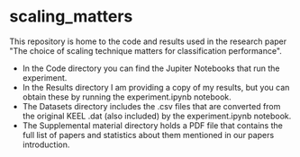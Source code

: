 # scaling_matters
This repository is home to the code and results used in the research paper "The choice of scaling technique matters for classification performance".

- In the Code directory you can find the Jupiter Notebooks that run the experiment.
- In the Results directory I am providing a copy of my results, but you can obtain these by running the experiment.ipynb notebook.
- The Datasets directory includes the .csv files that are converted from the original KEEL .dat (also included) by the experiment.ipynb notebook.
- The Supplemental material directory holds a PDF file that contains the full list of papers and statistics about them mentioned in our papers introduction.

